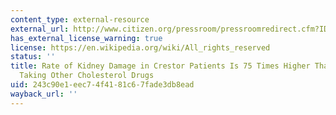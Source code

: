```yaml
---
content_type: external-resource
external_url: http://www.citizen.org/pressroom/pressroomredirect.cfm?ID=1819
has_external_license_warning: true
license: https://en.wikipedia.org/wiki/All_rights_reserved
status: ''
title: Rate of Kidney Damage in Crestor Patients Is 75 Times Higher Than in Patients
  Taking Other Cholesterol Drugs
uid: 243c90e1-eec7-4f41-81c6-7fade3db8ead
wayback_url: ''
---
```

